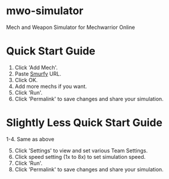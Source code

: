 # mwo-simulator
Mech and Weapon Simulator for Mechwarrior Online

# Quick Start Guide

1. Click 'Add Mech'.
2. Paste [Smurfy](http://mwo.smurfy-net.de/) URL.
3. Click OK.
4. Add more mechs if you want.
5. Click 'Run'.
6. Click 'Permalink' to save changes and share your simulation.

# Slightly Less Quick Start Guide

  1-4. Same as above

5. Click 'Settings' to view and set various Team Settings.
6. Click speed setting (1x to 8x) to set simulation speed.
7. Click 'Run'.
8. Click 'Permalink' to save changes and share your simulation.
